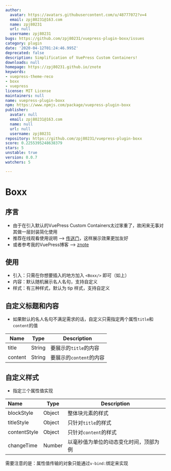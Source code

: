 ```yaml
---
author:
  avatar: https://avatars.githubusercontent.com/u/48777072?v=4
  email: zpj80231@163.com
  name: zpj80231
  url: null
  username: zpj80231
bugs: https://github.com/zpj80231/vuepress-plugin-boxx/issues
category: plugin
date: '2020-04-12T01:24:46.995Z'
deprecated: false
description: Simplification of VuePress Custom Containers!
downloads: null
homepage: https://zpj80231.github.io/znote
keywords:
- vuepress-theme-reco
- boxx
- vuepress
license: MIT License
maintainers: null
name: vuepress-plugin-boxx
npm: https://www.npmjs.com/package/vuepress-plugin-boxx
publisher:
  avatar: null
  email: zpj80231@163.com
  name: null
  url: null
  username: zpj80231
repository: https://github.com/zpj80231/vuepress-plugin-boxx
score: 0.2255395248638379
stars: 5
unstable: true
version: 0.0.7
watchers: 5

---
```



# Boxx

## 序言

- 由于在引入默认的VuePress Custom Containers太过笨重了，故闲来无事对其做一层封装简化使用
- 推荐在线观看使用说明 --> [传送门](https://zpj80231.gitee.io/znote/views/frontend/vuepress-plugin-boxx.html)，这样展示效果更加友好
- 或者参考我的VuePress博客 --> [znote](https://zpj80231.gitee.io/znote/)

## 使用

- 引入：只需在你想要插入的地方加入 `<Boxx/>` 即可（如上）
- 内容：默认随机展示名人名句，支持自定义
- 样式：有三种样式，默认为 tip 样式，支持自定义

## 自定义标题和内容

- 如果默认的名人名句不满足需求的话，自定义只需指定两个属性`title`和`content`的值

| Name    | Type   | Description             |
| ------- | ------ | ----------------------- |
| title   | String | 要展示的`title`的内容   |
| content | String | 要展示的`content`的内容 |

## 自定义样式

- 指定三个属性值实现

| Name         | Type   | Description           |
| :----------- | ------ | --------------------- |
| blockStyle   | Object | 整体块元素的样式      |
| titleStyle   | Object | 只针对`title`的样式   |
| contentStyle | Object | 只针对`content`的样式 |
| changeTime | Number | 以毫秒值为单位的动态变化时间，顶部为例 |

需要注意的是：属性值传输的对象只能通过`v-bind:`绑定来实现

